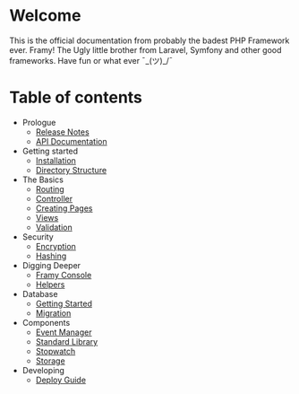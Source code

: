# Welcome

This is the official documentation from probably the badest PHP Framework ever. Framy!
The Ugly little brother from Laravel, Symfony and other good frameworks.
Have fun or what ever ¯\_(ツ)_/¯

# Table of contents

 - Prologue
    <!-- - [Upgrade Guide]() -->
    - [Release Notes](release_notes.md)
    - [API Documentation](https://framyframework.github.io/FramyAPI/)
 - Getting started
    - [Installation](getting_started/installation.md)
    - [Directory Structure](getting_started/directory_structure.md)
 - The Basics
    - [Routing](the_basics/routing.md)
    - [Controller](the_basics/controller.md)
    - [Creating Pages](the_basics/creating_pages.md)
    - [Views](the_basics/views.md)
    - [Validation](the_basics/validation.md)
 - Security
    - [Encryption](security/encryption.md)
    - [Hashing](security/hashing.md)
 - Digging Deeper
    - [Framy Console](digging_deeper/cli.md)
    - [Helpers](digging_deeper/helpers.md)
 - Database
    - [Getting Started](database/getting_started.md)
    - [Migration](database/migration.md)
 - Components
    - [Event Manager](components/event_manager.md)
    - [Standard Library](components/standard_library.md)
    - [Stopwatch](components/stopwatch.md)
    - [Storage](components/storage.md)
 - Developing
    - [Deploy Guide](developing/deploy.md)
